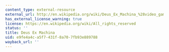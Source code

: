 ```yaml
---
content_type: external-resource
external_url: http://en.wikipedia.org/wiki/Deus_Ex_Machina_%28video_game%29
has_external_license_warning: true
license: https://en.wikipedia.org/wiki/All_rights_reserved
status: ''
title: Deus Ex Machina
uid: e9fe4a4c-a5f7-431f-8a70-7fb93e889788
wayback_url: ''
---
```

